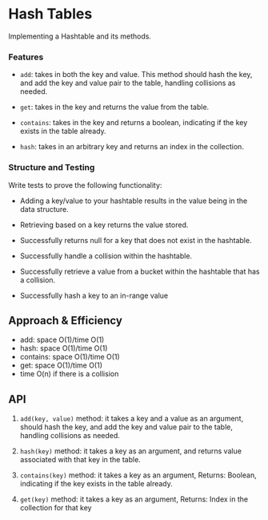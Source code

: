 # Hash Tables

Implementing a Hashtable and its methods.



### Features

- `add`: takes in both the key and value. This method should hash the key, and add the key and value pair to the table, handling collisions as needed.

- `get`: takes in the key and returns the value from the table.

- `contains`: takes in the key and returns a boolean, indicating if the key exists in the table already.

- `hash`: takes in an arbitrary key and returns an index in the collection.

### Structure and Testing


Write tests to prove the following functionality:


- Adding a key/value to your hashtable results in the value being in the data structure.

- Retrieving based on a key returns the value stored.

- Successfully returns null for a key that does not exist in the hashtable.


- Successfully handle a collision within the hashtable.

- Successfully retrieve a value from a bucket within the hashtable that has a collision.

- Successfully hash a key to an in-range value


## Approach & Efficiency

- add: space O(1)/time O(1)
- hash: space O(1)/time O(1)
- contains: space O(1)/time O(1)
- get: space O(1)/time O(1)
- time O(n) if there is a collision

## API



1. `add(key, value)` method: it takes a key and a value as an argument,  should hash the key, and add the key and value pair to the table, handling collisions as needed.


2. `hash(key)` method: it takes a key as an argument, and returns value associated with that key in the table.

3. `contains(key)` method: it takes a key as an argument, Returns: Boolean, indicating if the key exists in the table already.

4. `get(key)` method: it takes a key as an argument, Returns: Index in the collection for that key

 